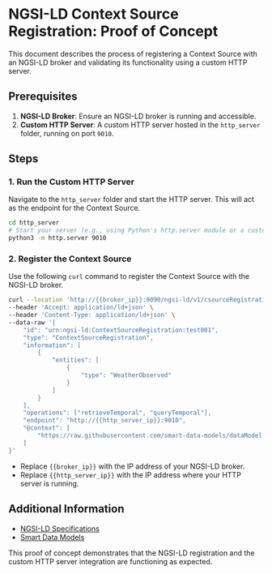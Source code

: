 # NGSI-LD Context Source Registration: Proof of Concept

This document describes the process of registering a Context Source with an NGSI-LD broker and validating its functionality using a custom HTTP server.

## Prerequisites

1. **NGSI-LD Broker**: Ensure an NGSI-LD broker is running and accessible.
2. **Custom HTTP Server**: A custom HTTP server hosted in the `http_server` folder, running on port `9010`.

## Steps

### 1. Run the Custom HTTP Server

Navigate to the `http_server` folder and start the HTTP server. This will act as the endpoint for the Context Source.

```bash
cd http_server
# Start your server (e.g., using Python's http.server module or a custom script)
python3 -m http.server 9010
```

### 2. Register the Context Source

Use the following `curl` command to register the Context Source with the NGSI-LD broker.

```bash
curl --location 'http://{{broker_ip}}:9090/ngsi-ld/v1/csourceRegistrations' \
--header 'Accept: application/ld+json' \
--header 'Content-Type: application/ld+json' \
--data-raw '{
    "id": "urn:ngsi-ld:ContextSourceRegistration:test001",
    "type": "ContextSourceRegistration",
    "information": [
        {
            "entities": [
                {
                    "type": "WeatherObserved"
                }
            ]
        }
    ],
    "operations": ["retrieveTemporal", "queryTemporal"],
    "endpoint": "http://{{http_server_ip}}:9010",
    "@context": [
        "https://raw.githubusercontent.com/smart-data-models/dataModel.Weather/master/context.jsonld"
    ]
}'
```

- Replace `{{broker_ip}}` with the IP address of your NGSI-LD broker.
- Replace `{{http_server_ip}}` with the IP address where your HTTP server is running.


## Additional Information

- [NGSI-LD Specifications](https://etsi.org/deliver/etsi_gs/CIM/001_099/009/01.06.01_60/gs_cim009v010601p.pdf)
- [Smart Data Models](https://smartdatamodels.org/)

This proof of concept demonstrates that the NGSI-LD registration and the custom HTTP server integration are functioning as expected.
